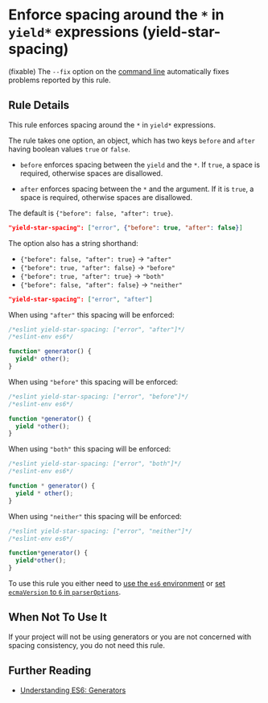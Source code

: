 # Enforce spacing around the `*` in `yield*` expressions (yield-star-spacing)

(fixable) The `--fix` option on the [command line](../user-guide/command-line-interface#fix) automatically fixes problems reported by this rule.

## Rule Details

This rule enforces spacing around the `*` in `yield*` expressions.

The rule takes one option, an object, which has two keys `before` and `after` having boolean values `true` or `false`.

* `before` enforces spacing between the `yield` and the `*`.
  If `true`, a space is required, otherwise spaces are disallowed.

* `after` enforces spacing between the `*` and the argument.
  If it is `true`, a space is required, otherwise spaces are disallowed.

The default is `{"before": false, "after": true}`.

```json
"yield-star-spacing": ["error", {"before": true, "after": false}]
```

The option also has a string shorthand:

* `{"before": false, "after": true}` → `"after"`
* `{"before": true, "after": false}` → `"before"`
* `{"before": true, "after": true}` → `"both"`
* `{"before": false, "after": false}` → `"neither"`

```json
"yield-star-spacing": ["error", "after"]
```

When using `"after"` this spacing will be enforced:

```js
/*eslint yield-star-spacing: ["error", "after"]*/
/*eslint-env es6*/

function* generator() {
  yield* other();
}
```

When using `"before"` this spacing will be enforced:

```js
/*eslint yield-star-spacing: ["error", "before"]*/
/*eslint-env es6*/

function *generator() {
  yield *other();
}
```

When using `"both"` this spacing will be enforced:

```js
/*eslint yield-star-spacing: ["error", "both"]*/
/*eslint-env es6*/

function * generator() {
  yield * other();
}
```

When using `"neither"` this spacing will be enforced:

```js
/*eslint yield-star-spacing: ["error", "neither"]*/
/*eslint-env es6*/

function*generator() {
  yield*other();
}
```

To use this rule you either need to [use the `es6` environment](../user-guide/configuring.md#specifying-environments) or
[set `ecmaVersion` to `6` in `parserOptions`](../user-guide/configuring.md#specifying-parser-options).

## When Not To Use It

If your project will not be using generators or you are not concerned with spacing consistency, you do not need this rule.

## Further Reading

* [Understanding ES6: Generators](https://leanpub.com/understandinges6/read/#leanpub-auto-generators)
